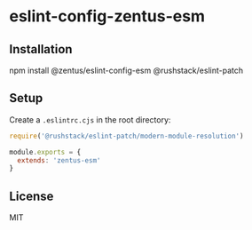 # eslint-config-zentus-esm

## Installation
npm install @zentus/eslint-config-esm @rushstack/eslint-patch

## Setup
Create a `.eslintrc.cjs` in the root directory:

```javascript
require('@rushstack/eslint-patch/modern-module-resolution')

module.exports = {
  extends: 'zentus-esm'
}
```

## License

MIT